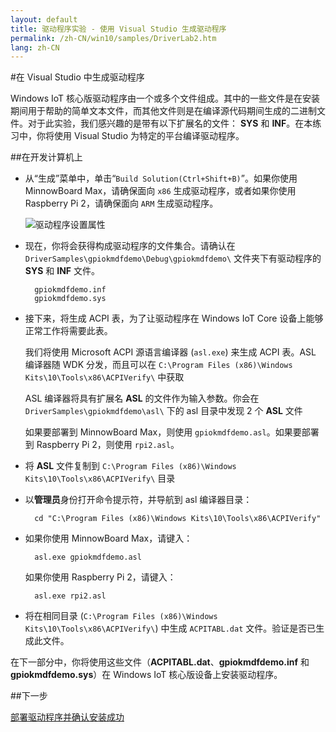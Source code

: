 ```yaml
---
layout: default
title: 驱动程序实验 - 使用 Visual Studio 生成驱动程序
permalink: /zh-CN/win10/samples/DriverLab2.htm
lang: zh-CN
---
```


#在 Visual Studio 中生成驱动程序

Windows IoT 核心版驱动程序由一个或多个文件组成。其中的一些文件是在安装期间用于帮助的简单文本文件，而其他文件则是在编译源代码期间生成的二进制文件。对于此实验，我们感兴趣的是带有以下扩展名的文件： **SYS** 和 **INF**。在本练习中，你将使用 Visual Studio 为特定的平台编译驱动程序。

##在开发计算机上

* 从“生成”菜单中，单击“`Build Solution(Ctrl+Shift+B)`”。如果你使用 MinnowBoard Max，请确保面向 `x86` 生成驱动程序，或者如果你使用 Raspberry Pi 2，请确保面向 `ARM` 生成驱动程序。

    ![驱动程序设置属性]({{site.baseurl}}/Resources/images/DriverLab/driver-build-option.png)

* 现在，你将会获得构成驱动程序的文件集合。请确认在 `DriverSamples\gpiokmdfdemo\Debug\gpiokmdfdemo\` 文件夹下有驱动程序的 **SYS** 和 **INF** 文件。

        gpiokmdfdemo.inf
        gpiokmdfdemo.sys

* 接下来，将生成 ACPI 表，为了让驱动程序在 Windows IoT Core 设备上能够正常工作将需要此表。

    我们将使用 Microsoft ACPI 源语言编译器 \(`asl.exe`\) 来生成 ACPI 表。ASL 编译器随 WDK 分发，而且可以在 `C:\Program Files (x86)\Windows Kits\10\Tools\x86\ACPIVerify\` 中获取

    ASL 编译器将具有扩展名 **ASL** 的文件作为输入参数。你会在 `DriverSamples\gpiokmdfdemo\asl\` 下的 asl 目录中发现 2 个 **ASL** 文件

    如果要部署到 MinnowBoard Max，则使用 `gpiokmdfdemo.asl`。如果要部署到 Raspberry Pi 2，则使用 `rpi2.asl`。

* 将 **ASL** 文件复制到 `C:\Program Files (x86)\Windows Kits\10\Tools\x86\ACPIVerify\` 目录

* 以**管理员**身份打开命令提示符，并导航到 asl 编译器目录：

        cd "C:\Program Files (x86)\Windows Kits\10\Tools\x86\ACPIVerify"

* 如果你使用 MinnowBoard Max，请键入：

        asl.exe gpiokmdfdemo.asl

    如果你使用 Raspberry Pi 2，请键入：

        asl.exe rpi2.asl

* 将在相同目录 \(`C:\Program Files (x86)\Windows Kits\10\Tools\x86\ACPIVerify\`\) 中生成 `ACPITABL.dat` 文件。验证是否已生成此文件。

在下一部分中，你将使用这些文件（**ACPITABL.dat**、**gpiokmdfdemo.inf** 和 **gpiokmdfdemo.sys**）在 Windows IoT 核心版设备上安装驱动程序。

##下一步

[部署驱动程序并确认安装成功]({{site.baseurl}}/{{page.lang}}/win10/samples/DriverLab3.htm)
